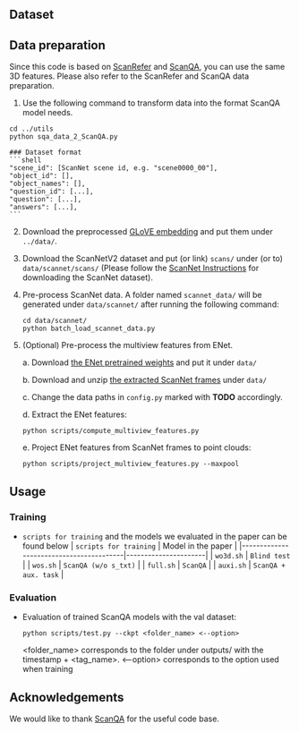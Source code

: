 ## Dataset

## Data preparation

Since this code is based on [ScanRefer](https://github.com/daveredrum/ScanRefer) and [ScanQA](https://github.com/ATR-DBI/ScanQA), you can use the same 3D features. Please also refer to the ScanRefer and ScanQA data preparation.

1. Use the following command to transform data into the format ScanQA model needs.
```shell
cd ../utils
python sqa_data_2_ScanQA.py
``` 

    ### Dataset format
    ```shell
    "scene_id": [ScanNet scene id, e.g. "scene0000_00"],
    "object_id": [], 
    "object_names": [],
    "question_id": [...],
    "question": [...],
    "answers": [...],
    ```

2. Download the preprocessed [GLoVE embedding](http://kaldir.vc.in.tum.de/glove.p) and put them under `../data/`.
3. Download the ScanNetV2 dataset and put (or link) `scans/` under (or to) `data/scannet/scans/` (Please follow the [ScanNet Instructions](data/scannet/README.md) for downloading the ScanNet dataset).
4. Pre-process ScanNet data. A folder named `scannet_data/` will be generated under `data/scannet/` after running the following command:
    ```shell
    cd data/scannet/
    python batch_load_scannet_data.py
    ```

5. (Optional) Pre-process the multiview features from ENet. 

    a. Download [the ENet pretrained weights](http://kaldir.vc.in.tum.de/ScanRefer/scannetv2_enet.pth) and put it under `data/`
    
    b. Download and unzip [the extracted ScanNet frames](http://kaldir.vc.in.tum.de/3dsis/scannet_train_images.zip) under `data/`

    c. Change the data paths in `config.py` marked with __TODO__ accordingly.

    d. Extract the ENet features:
    ```shell
    python scripts/compute_multiview_features.py
    ```

    e. Project ENet features from ScanNet frames to point clouds:
    ```shell
    python scripts/project_multiview_features.py --maxpool
    ```
## Usage

### Training
- `scripts for training` and the models we evaluated in the paper can be found below
    | `scripts for training`                  |  Model in the paper  |
    |-----------------------------------------|----------------------|
    | `wo3d.sh`                               | `Blind test`         |
    | `wos.sh`                                | `ScanQA (w/o s_txt)` |
    | `full.sh`                               | `ScanQA`             |
    | `auxi.sh`                               | `ScanQA + aux. task` |

### Evaluation
- Evaluation of trained ScanQA models with the val dataset:

  ```shell
  python scripts/test.py --ckpt <folder_name> <--option>
  ```

  <folder_name> corresponds to the folder under outputs/ with the timestamp + <tag_name>.
  <--option> corresponds to the option used when training

## Acknowledgements
We would like to thank [ScanQA](https://github.com/ATR-DBI/ScanQA) for the useful code base.